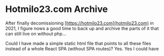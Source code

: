 # Hotmilo23.com Archive

After finally decomissioning [https://hotmilo23.com](hotmilo23.com) in 2021, I figure nows a good time to back up and archive the parts of it that can still live on without php...

Could I have made a simple static html file that points to all these files instead of a whole React SPA (without SPA routes)? Yes. Yes I could have

